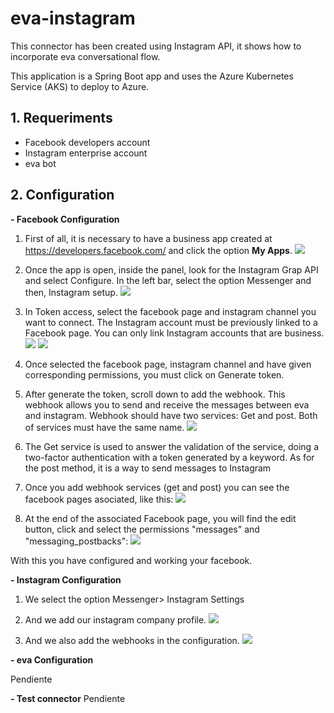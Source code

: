 # eva-instagram

This connector has been created using Instagram API, it shows how to incorporate eva conversational flow.

This application is a Spring Boot app and uses the Azure Kubernetes Service (AKS) to deploy to Azure.

## 1. Requeriments
- Facebook developers account
- Instagram enterprise account
- eva bot

## 2. Configuration

**- Facebook Configuration**
1. First of all, it is necessary to have a business app created at https://developers.facebook.com/ and click the option **My Apps**.
![](https://i.ibb.co/khcb12V/01.png=200x)

2. Once the app is open, inside the panel, look for the Instagram Grap API and select Configure. In the left bar, select the option Messenger and then, Instagram setup. 
![](https://i.ibb.co/swHLBRK/02.png)

3. In Token access, select the facebook page and instagram channel you want to connect. The Instagram account must be previously linked to a Facebook page. You can only link Instagram accounts that are business. 
![](https://i.ibb.co/Kht7GQ2/03.png)
![](https://i.ibb.co/DKZyBPP/04.png)

4. Once selected the facebook page, instagram channel and have given corresponding permissions, you must click on Generate token. 
5. After generate the token, scroll down to add the webhook. This webhook allows you to send and receive the messages between eva and instagram. Webhook should have two services: Get and post. Both of services must have the same name. 
![](https://i.ibb.co/yqYp4zF/05.png)

6. The Get service is used to answer the validation of the service, doing a two-factor authentication with a token generated by a keyword. As for the post method, it is a way to send messages to Instagram
7. Once you add webhook services (get and post) you can see the facebook pages asociated, like this: 
![](https://i.ibb.co/yqYp4zF/05.png)

9. At the end of the associated Facebook page, you will find the edit button, click and select the permissions "messages" and "messaging_postbacks": 
![](https://i.ibb.co/X7VTxt0/06.png)

With this you have configured and working your facebook.

**- Instagram Configuration**

1. We select the option Messenger> Instagram Settings
2. And we add our instagram company profile.
![](https://i.ibb.co/WG9S2Sh/07.png)

3. And we also add the webhooks in the configuration.
![](https://i.ibb.co/BNJ855Q/08.png)

**- eva Configuration**

Pendiente

**- Test connector**
Pendiente
